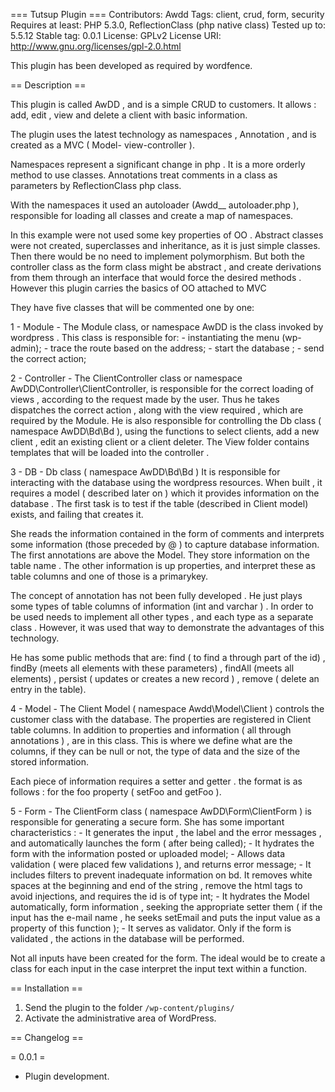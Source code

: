 === Tutsup Plugin ===
Contributors: Awdd
Tags: client, crud, form, security
Requires at least: PHP 5.3.0, ReflectionClass (php native class)
Tested up to: 5.5.12
Stable tag: 0.0.1
License: GPLv2
License URI: http://www.gnu.org/licenses/gpl-2.0.html
 
This plugin has been developed as required by wordfence.

 
== Description ==
 
This plugin is called AwDD , and is a simple CRUD to customers. 
It allows : add, edit , view and delete a client with basic information.

The plugin uses the latest technology as namespaces , 
Annotation , and is created as a MVC ( Model- view-controller ).

Namespaces represent a significant change in php . It is a more 
orderly method to use classes. Annotations treat comments in a 
class as parameters by ReflectionClass php class.

With the namespaces it used an autoloader (Awdd\__ autoloader.php ), 
responsible for loading all classes and create a map of namespaces.

In this example were not used some key properties of OO . Abstract classes were not created, 
superclasses and inheritance, as it is just simple classes. Then there would be no 
need to implement polymorphism. But both the controller class as the form class might 
be abstract , and create derivations from them through an interface that would force the 
desired methods . However this plugin carries the basics of OO attached to MVC

They have five classes that will be commented one by one:

1 - Module - The Module class, or namespace AwDD is the class invoked by wordpress . 
This class is responsible for:
	- instantiating the menu (wp-admin);
	- trace the route based on the address;
	- start the database ;
	- send the correct action;

2 - Controller - The ClientController class or namespace AwDD\Controller\ClientController, 
is responsible for the correct loading of views , according to the request made by 
the user. Thus he takes dispatches the correct action , along with the view required , 
which are required by the Module. He is also responsible for controlling the Db class 
( namespace AwDD\Bd\Bd ), using the functions to select clients, add a new client , 
edit an existing client or a client deleter. The View folder contains templates that 
will be loaded into the controller .

3 - DB - Db class ( namespace AwDD\Bd\Bd ) It is responsible for interacting with the 
database using the wordpress resources. When built , it requires a model ( described 
later on ) which it provides information on the database . The first task is to test 
if the table (described in Client model) exists, and failing that creates it.

She reads the information contained in the form of comments and interprets some 
information (those preceded by @ ) to capture database information. The first annotations 
are above the Model. They store information on the table name . The other information 
is up properties, and interpret these as table columns and one of those is a primarykey.

The concept of annotation has not been fully developed . He just plays some types of 
table columns of information (int and varchar ) . In order to be used needs to implement 
all other types , and each type as a separate class . However, it was used that way to 
demonstrate the advantages of this technology.

He has some public methods that are: find ( to find a through part of the id) , findBy 
(meets all elements with these parameters) , findAll (meets all elements) , persist 
( updates or creates a new record ) , remove ( delete an entry in the table).

4 - Model - The Client Model ( namespace Awdd\Model\Client ) controls the customer 
class with the database. The properties are registered in Client table columns. In 
addition to properties and information ( all through annotations ) , are in this class. 
This is where we define what are the columns, if they can be null or not, the type of data 
and the size of the stored information.

Each piece of information requires a setter and getter . the format is as follows : 
for the foo property ( setFoo and getFoo ).

5 - Form - The ClientForm class ( namespace AwDD\Form\ClientForm ) is responsible for 
generating a secure form. She has some important characteristics :
	- It generates the input , the label and the error messages , and automatically launches 
	the form ( after being called);
	- It hydrates the form with the information posted or uploaded model;
	- Allows data validation ( were placed few validations ), and returns error message;
	- It includes filters to prevent inadequate information on bd. It removes white spaces 
	at the beginning and end of the string , remove the html tags to avoid injections, and 
	requires the id is of type int;
	- It hydrates the Model automatically, form information , seeking the appropriate setter 
	them ( if the input has the e-mail name , he seeks setEmail and puts the input value 
	as a property of this function );
	- It serves as validator. Only if the form is validated , the actions in the database 
	will be performed.
	
Not all inputs have been created for the form. The ideal would be to create a class for each 
input in the case interpret the input text within a function.

 
== Installation ==
 
1. Send the plugin to the folder `/wp-content/plugins/`
1. Activate the administrative area of WordPress.
 
== Changelog ==
 
= 0.0.1 =
* Plugin development.
 